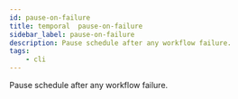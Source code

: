 ```yaml
---
id: pause-on-failure
title: temporal  pause-on-failure
sidebar_label: pause-on-failure
description: Pause schedule after any workflow failure.
tags:
    - cli
---
```


Pause schedule after any workflow failure.
